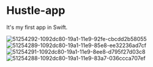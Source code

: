 # Hustle-app
It's my first app in Swift.

![51254292-1092dc80-19a1-11e9-92fe-cbcdd2b58055](https://user-images.githubusercontent.com/20402746/52147931-81f0b180-2668-11e9-87af-74f4b5cf4e21.png)
![51254289-1092dc80-19a1-11e9-85e8-ee32236ad7cf](https://user-images.githubusercontent.com/20402746/52147928-81f0b180-2668-11e9-9bde-09e70f7681d8.png)
![51254291-1092dc80-19a1-11e9-8ee8-d795f27d03c8](https://user-images.githubusercontent.com/20402746/52147930-81f0b180-2668-11e9-9bdd-753b0de4795d.png)
![51254288-1092dc80-19a1-11e9-83a7-036ccca707ef](https://user-images.githubusercontent.com/20402746/52147926-81f0b180-2668-11e9-9f49-74df1c330dfe.png)

